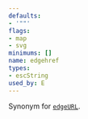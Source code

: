 ```yaml
---
defaults:
- '""'
flags:
- map
- svg
minimums: []
name: edgehref
types:
- escString
used_by: E
---
```

Synonym for [`edgeURL`](#d:edgeURL).
